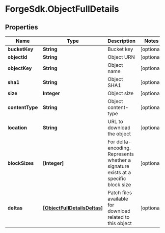 # ForgeSdk.ObjectFullDetails

## Properties
Name | Type | Description | Notes
------------ | ------------- | ------------- | -------------
**bucketKey** | **String** | Bucket key | [optional] 
**objectId** | **String** | Object URN | [optional] 
**objectKey** | **String** | Object name | [optional] 
**sha1** | **String** | Object SHA1 | [optional] 
**size** | **Integer** | Object size | [optional] 
**contentType** | **String** | Object content-type | [optional] 
**location** | **String** | URL to download the object | [optional] 
**blockSizes** | **[Integer]** | For delta-encoding. Represents whether a signature exists at a specific block size | [optional] 
**deltas** | [**[ObjectFullDetailsDeltas]**](ObjectFullDetailsDeltas.md) | Patch files available for download related to this object | [optional] 


